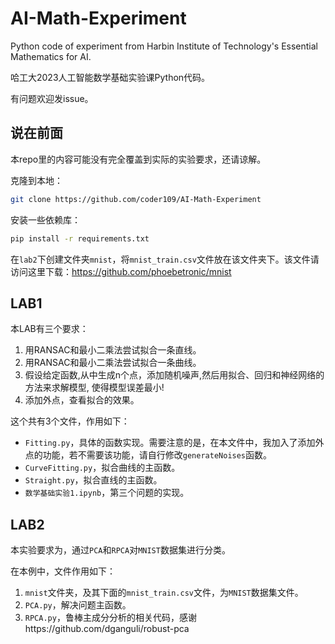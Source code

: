 # AI-Math-Experiment
Python code of experiment from Harbin Institute of Technology's Essential Mathematics for AI.

哈工大2023人工智能数学基础实验课Python代码。

有问题欢迎发issue。

## 说在前面

本repo里的内容可能没有完全覆盖到实际的实验要求，还请谅解。

克隆到本地：

```bash
git clone https://github.com/coder109/AI-Math-Experiment
```

安装一些依赖库：

```bash
pip install -r requirements.txt
```

在`lab2`下创建文件夹`mnist`，将`mnist_train.csv`文件放在该文件夹下。该文件请访问这里下载：https://github.com/phoebetronic/mnist

## LAB1

本LAB有三个要求：

1. 用RANSAC和最小二乘法尝试拟合一条直线。
2. 用RANSAC和最小二乘法尝试拟合一条曲线。
3. 假设给定函数,从中生成n个点，添加随机噪声,然后用拟合、回归和神经网络的方法来求解模型, 使得模型误差最小!
4. 添加外点，查看拟合的效果。

这个共有3个文件，作用如下：

- `Fitting.py`，具体的函数实现。需要注意的是，在本文件中，我加入了添加外点的功能，若不需要该功能，请自行修改`generateNoises`函数。
- `CurveFitting.py`，拟合曲线的主函数。
- `Straight.py`，拟合直线的主函数。
- `数学基础实验1.ipynb`，第三个问题的实现。

## LAB2

本实验要求为，通过`PCA`和`RPCA`对`MNIST`数据集进行分类。

在本例中，文件作用如下：

1. `mnist`文件夹，及其下面的`mnist_train.csv`文件，为`MNIST`数据集文件。
2. `PCA.py`，解决问题主函数。
3. `RPCA.py`，鲁棒主成分分析的相关代码，感谢https://github.com/dganguli/robust-pca

